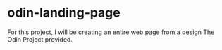 # odin-landing-page

For this project, I will be creating an entire web page from a design The Odin Project provided.